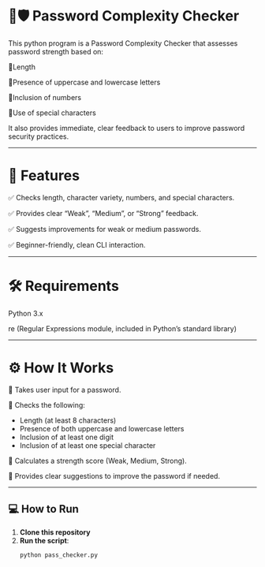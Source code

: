 # 🔑🛡️ Password Complexity Checker
This python program is a Password Complexity Checker that assesses password strength based on:

🔹Length

🔹Presence of uppercase and lowercase letters

🔹Inclusion of numbers

🔹Use of special characters

It also provides immediate, clear feedback to users to improve password security practices.

___

# 🧠 Features
✅ Checks length, character variety, numbers, and special characters.

✅ Provides clear “Weak”, “Medium”, or “Strong” feedback.

✅ Suggests improvements for weak or medium passwords.

✅ Beginner-friendly, clean CLI interaction.

___

# 🛠️ Requirements
Python 3.x

re (Regular Expressions module, included in Python’s standard library)

___

# ⚙️ How It Works
🔹 Takes user input for a password.

🔹 Checks the following:
  - Length (at least 8 characters)
  - Presence of both uppercase and lowercase letters
  - Inclusion of at least one digit
  - Inclusion of at least one special character

🔹 Calculates a strength score (Weak, Medium, Strong).

🔹 Provides clear suggestions to improve the password if needed.

___

💻 How to Run
---
1. **Clone this repository**
2. **Run the script**:
   ```bash
   python pass_checker.py

